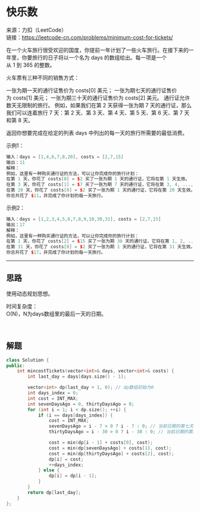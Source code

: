 # 快乐数

来源：力扣（LeetCode）  
链接：<https://leetcode-cn.com/problems/minimum-cost-for-tickets/>

在一个火车旅行很受欢迎的国度，你提前一年计划了一些火车旅行。在接下来的一年里，你要旅行的日子将以一个名为 days 的数组给出。每一项是一个从 1 到 365 的整数。

火车票有三种不同的销售方式：

一张为期一天的通行证售价为 costs[0] 美元；
一张为期七天的通行证售价为 costs[1] 美元；
一张为期三十天的通行证售价为 costs[2] 美元。
通行证允许数天无限制的旅行。 例如，如果我们在第 2 天获得一张为期 7 天的通行证，那么我们可以连着旅行 7 天：第 2 天、第 3 天、第 4 天、第 5 天、第 6 天、第 7 天和第 8 天。

返回你想要完成在给定的列表 days 中列出的每一天的旅行所需要的最低消费。

示例1：

``` c++
输入：days = [1,4,6,7,8,20], costs = [2,7,15]
输出：11
解释：
例如，这里有一种购买通行证的方法，可以让你完成你的旅行计划：
在第 1 天，你花了 costs[0] = $2 买了一张为期 1 天的通行证，它将在第 1 天生效。
在第 3 天，你花了 costs[1] = $7 买了一张为期 7 天的通行证，它将在第 3, 4, ..., 9 天生效。
在第 20 天，你花了 costs[0] = $2 买了一张为期 1 天的通行证，它将在第 20 天生效。
你总共花了 $11，并完成了你计划的每一天旅行。
```

示例2：

``` c++
输入：days = [1,2,3,4,5,6,7,8,9,10,30,31], costs = [2,7,15]
输出：17
解释：
例如，这里有一种购买通行证的方法，可以让你完成你的旅行计划：
在第 1 天，你花了 costs[2] = $15 买了一张为期 30 天的通行证，它将在第 1, 2, ..., 30 天生效。
在第 31 天，你花了 costs[0] = $2 买了一张为期 1 天的通行证，它将在第 31 天生效。
你总共花了 $17，并完成了你计划的每一天旅行。
```

---

## 思路

使用动态规划思想。

时间复杂度：  
O(N)，N为days数组里的最后一天的日期。

</br>

## 解题

``` c++
class Solution {
public:
    int mincostTickets(vector<int>& days, vector<int>& costs) {
        int last_day = days[days.size() - 1];

        vector<int> dp(last_day + 1, 0); // dp数组初始为0
        int days_index = 0;
        int cost = INT_MAX;
        int sevenDaysAgo = 0, thirtyDaysAgo = 0;
        for (int i = 1; i < dp.size(); ++i) {
            if (i == days[days_index]) {
                cost = INT_MAX;
                sevenDaysAgo = i - 7 > 0 ? i - 7 : 0; // 当前日期的第七天前的费用
                thirtyDaysAgo = i - 30 > 0 ? i - 30 : 0; // 当前日期的第三十天前的费用

                cost = min(dp[i - 1] + costs[0], cost);
                cost = min(dp[sevenDaysAgo] + costs[1], cost);
                cost = min(dp[thirtyDaysAgo] + costs[2], cost);
                dp[i] = cost;
                ++days_index;
            } else {
                dp[i] = dp[i - 1];
            }
        }
        return dp[last_day];
    }
};
```
